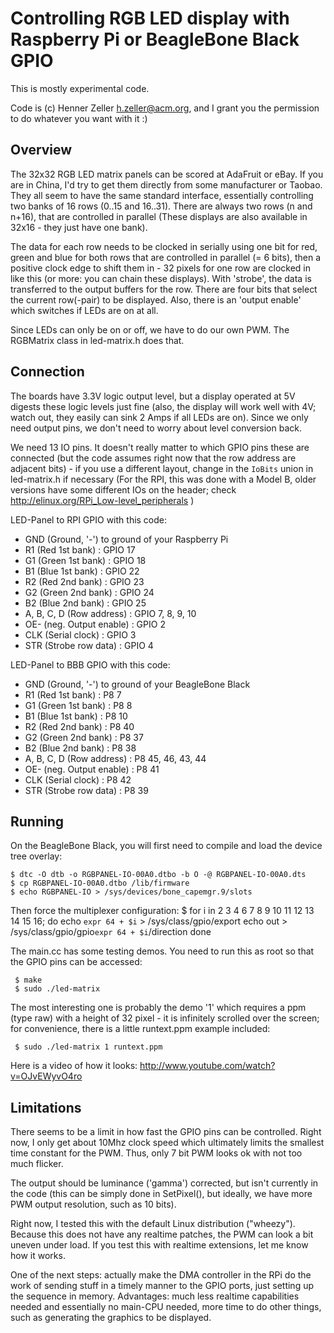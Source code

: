 Controlling RGB LED display with Raspberry Pi or BeagleBone Black GPIO
======================================================================

This is mostly experimental code.

Code is (c) Henner Zeller <h.zeller@acm.org>, and I grant you the permission
to do whatever you want with it :)

Overview
--------
The 32x32 RGB LED matrix panels can be scored at AdaFruit or eBay. If you are
in China, I'd try to get them directly from some manufacturer or Taobao.
They all seem to have the same standard interface, essentially controlling
two banks of 16 rows (0..15 and 16..31). There are always two rows (n and n+16),
that are controlled in parallel
(These displays are also available in 32x16 - they just have one bank).

The data for each row needs to be clocked in serially using one bit for red,
green and blue for both rows that are controlled in parallel (= 6 bits), then
a positive clock edge to shift them in - 32 pixels for one row are clocked in
like this (or more: you can chain these displays).
With 'strobe', the data is transferred to the output buffers for the row.
There are four bits that select the current row(-pair) to be displayed.
Also, there is an 'output enable' which switches if LEDs are on at all.

Since LEDs can only be on or off, we have to do our own PWM. The RGBMatrix
class in led-matrix.h does that.

Connection
----------
The boards have 3.3V logic output level, but a display operated at 5V digests these
logic levels just fine (also, the display will work well with 4V; watch out,
they easily can sink 2 Amps if all LEDs are on). Since we only need output
pins, we don't need to worry about level conversion back.

We need 13 IO pins. It doesn't really matter to which GPIO pins these are
connected (but the code assumes right now that the row address are adjacent
bits) - if you use a different layout, change in the `IoBits` union in
led-matrix.h if necessary (For the RPI, this was done with a Model B,
older versions have some different IOs on the header; check
<http://elinux.org/RPi_Low-level_peripherals> )

LED-Panel to RPI GPIO with this code:
   * GND (Ground, '-') to ground of your Raspberry Pi
   * R1 (Red 1st bank)   : GPIO 17
   * G1 (Green 1st bank) : GPIO 18
   * B1 (Blue 1st bank)  : GPIO 22
   * R2 (Red 2nd bank)   : GPIO 23
   * G2 (Green 2nd bank) : GPIO 24
   * B2 (Blue 2nd bank)  : GPIO 25
   * A, B, C, D (Row address) : GPIO 7, 8, 9, 10
   * OE- (neg. Output enable) : GPIO 2
   * CLK (Serial clock) : GPIO 3
   * STR (Strobe row data) : GPIO 4

LED-Panel to BBB GPIO with this code:
   * GND (Ground, '-') to ground of your BeagleBone Black
   * R1 (Red 1st bank)   : P8 7
   * G1 (Green 1st bank) : P8 8
   * B1 (Blue 1st bank)  : P8 10
   * R2 (Red 2nd bank)   : P8 40
   * G2 (Green 2nd bank) : P8 37
   * B2 (Blue 2nd bank)  : P8 38
   * A, B, C, D (Row address) : P8 45, 46, 43, 44
   * OE- (neg. Output enable) : P8 41
   * CLK (Serial clock) : P8 42
   * STR (Strobe row data) : P8 39


Running
-------

On the BeagleBone Black, you will first need to compile and load the device tree
overlay:

    $ dtc -O dtb -o RGBPANEL-IO-00A0.dtbo -b O -@ RGBPANEL-IO-00A0.dts
    $ cp RGBPANEL-IO-00A0.dtbo /lib/firmware
    $ echo RGBPANEL-IO > /sys/devices/bone_capemgr.9/slots

Then force the multiplexer configuration:
    $ for i in 2 3 4 6 7 8 9 10 11 12 13 14 15 16; do
        echo `expr 64 + $i` > /sys/class/gpio/export
        echo out > /sys/class/gpio/gpio`expr 64 + $i`/direction
      done

The main.cc has some testing demos. You need to run this as root so that the
GPIO pins can be accessed:

     $ make
     $ sudo ./led-matrix

The most interesting one is probably the demo '1' which requires a ppm (type
raw) with a height of 32 pixel - it is infinitely scrolled over the screen; for
convenience, there is a little runtext.ppm example included:

     $ sudo ./led-matrix 1 runtext.ppm

Here is a video of how it looks:
<http://www.youtube.com/watch?v=OJvEWyvO4ro>

Limitations
-----------
There seems to be a limit in how fast the GPIO pins can be controlled. Right
now, I only get about 10Mhz clock speed which ultimately limits the smallest
time constant for the PWM. Thus, only 7 bit PWM looks ok with not too much
flicker.

The output should be luminance ('gamma') corrected, but isn't currently
in the code (this can be simply done in SetPixel(), but ideally, we have more
PWM output resolution, such as 10 bits).

Right now, I tested this with the default Linux distribution ("wheezy"). Because
this does not have any realtime patches, the PWM can look a bit uneven under
load. If you test this with realtime extensions, let me know how it works.

One of the next steps: actually make the DMA controller in the RPi do the work
of sending stuff in a timely manner to the GPIO ports, just setting up the
sequence in memory. Advantages: much less realtime capabilities needed and
essentially no main-CPU needed, more time to do other things, such as generating
the graphics to be displayed.
